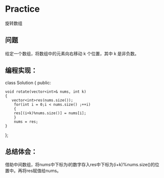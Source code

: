 # Practice
旋转数组
## 问题
#### 
给定一个数组，将数组中的元素向右移动 k 个位置，其中 k 是非负数。
## 编程实现：
class Solution {
public:

    void rotate(vector<int>& nums, int k) 
    {
       vector<int>res(nums.size());
        for(int i = 0;i < nums.size() ;++i)
        {
        res[(i+k)%nums.size()] = nums[i];
        }
        nums = res;
    }
};
## 总结体会：
借助中间数组，将nums中下标为i的数字存入res中下标为(i+k)%nums.size()的位置中。再将res赋值给nums。